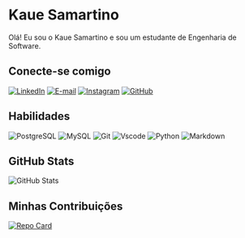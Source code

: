 # Kaue Samartino
Olá! Eu sou o Kaue Samartino e sou um estudante de Engenharia de Software.

## Conecte-se comigo

[![LinkedIn](https://img.shields.io/badge/LinkedIn-000?style=for-the-badge&logo=linkedin&logoColor=E94D5F)](https://www.linkedin.com/in/kauê-samartino-812a122aa/) [![E-mail](https://img.shields.io/badge/-Email-000?style=for-the-badge&logo=microsoft-outlook&logoColor=E94D5F)](mailto:kaue_samartino@hotmail.com) [![Instagram](https://img.shields.io/badge/-Instagram-000?style=for-the-badge&logo=instagram&logoColor=E94D5F)](https://www.instagram.com/kauesamartino/)       [![GitHub](https://img.shields.io/badge/GitHub-000?style=for-the-badge&logo=github&logoColor=E94D5F)](https://github.com/kauesamartino)

## Habilidades

![PostgreSQL](https://img.shields.io/badge/PostgreSQL-000?style=for-the-badge&logo=postgresql&logoColor=E94D5F) 
![MySQL](https://img.shields.io/badge/MySQL-000?style=for-the-badge&logo=mysql&logoColor=E94D5F)
![Git](https://img.shields.io/badge/GIT-000?style=for-the-badge&logo=git&logoColor=E94D5F)
![Vscode](https://img.shields.io/badge/Vscode-000?style=for-the-badge&logo=visual-studio-code&logoColor=E94D5F)
![Python](https://img.shields.io/badge/python-000?style=for-the-badge&logo=python&logoColor=E94D5F)
![Markdown](https://img.shields.io/badge/Markdown-000?style=for-the-badge&logo=markdown&logoColor=E94D5F)

## GitHub Stats

![GitHub Stats](https://github-readme-stats.vercel.app/api?username=kauesamartino&theme=transparent&bg_color=000&border_color=E94D5F&show_icons=true&icon_color=E94D5F&title_color=E94D5F&text_color=FFF)

## Minhas Contribuições
[![Repo Card](https://github-readme-stats.vercel.app/api/pin/?username=kauesamartino&repo=dio-lab-open-source&bg_color=000&border_color=E94D5F&show_icons=true&icon_color=E94D5F&title_color=E94D5F&text_color=FFF)](https://github.com/kauesamartino/dio-lab-open-source)